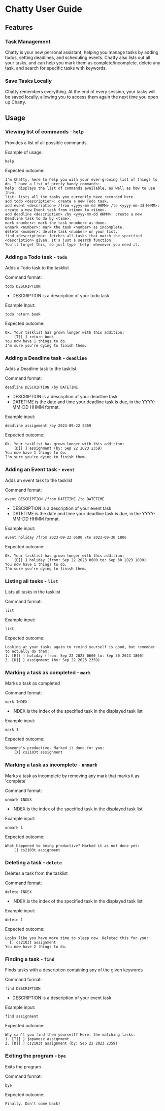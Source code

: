 # Chatty User Guide
## Features 

### Task Management

Chatty is your new personal assistant, helping you manage tasks by adding todos, setting deadlines, and scheduling events. Chatty also lists out all your tasks, and can help you mark them as complete/incomplete, delete any task, and search for specific tasks with keywords.

### Save Tasks Locally

Chatty remembers everything. At the end of every session, your tasks will be saved locally, allowing you to access them again the next time you open up Chatty.

## Usage

### Viewing list of commands - `help`

Provides a list of all possible commands.

Example of usage: 

`help`

Expected outcome:

```
I'm Chatty, here to help you with your ever-growing list of things to do. I have a list of pretty handy commands:
help: displays the list of commands available, as well as how to use them.
list: lists all the tasks you currently have recorded here.
add todo <description>: create a new Todo task.
add event <description> /from <yyyy-mm-dd HHMM> /to <yyyy-mm-dd HHMM>: create a new Event task from <time> to <time>.
add deadline <description> /by <yyyy-mm-dd HHMM>: create a new Deadline task to do by <time>.
mark <number>: mark the task <number> as done.
unmark <number>: mark the task <number> as incomplete.
delete <number>: delete task <number> on your list.
find <description>: fetches all tasks that match the specified <description> given. It's just a search function.
You'll forget this, so just type 'help' whenever you need it.
```

### Adding a Todo task - `todo`

Adds a Todo task to the tasklist

Command format: 

`todo DESCRIPTION`
- DESCRIPTION is a description of your todo task

Example Input:
```
todo return book
```

Expected outcome:

```
Ok. Your tasklist has grown longer with this addition:
	[T][ ] return book
You now have 1 things to do.
I'm sure you're dying to finish them.
```

### Adding a Deadline task - `deadline`

Adds a Deadline task to the tasklist

Command format: 

`deadline DESCRIPTION /by DATETIME`
- DESCRIPTION is a description of your deadline task
- DATETIME is the date and time your deadline task is due, in the YYYY-MM-DD HHMM format.

Example input:

```
deadline assignment /by 2023-09-22 2359
```

Expected outcome:

```
Ok. Your tasklist has grown longer with this addition:
	[D][ ] assignment (by: Sep 22 2023 2359)
You now have 1 things to do.
I'm sure you're dying to finish them.
```

### Adding an Event task - `event`

Adds an event task to the tasklist

Command format: 

`event DESCRIPTION /from DATETIME /to DATETIME`
- DESCRIPTION is a description of your event task
- DATETIME is the date and time your deadline task is due, in the YYYY-MM-DD HHMM format.

Example input:

```
event holiday /from 2023-09-22 0600 /to 2023-09-30 1800
```

Expected outcome:

```
Ok. Your tasklist has grown longer with this addition:
	[E][ ] holiday (from: Sep 22 2023 0600 to: Sep 30 2023 1800)
You now have 1 things to do.
I'm sure you're dying to finish them.
```

### Listing all tasks - `list`

Lists all tasks in the tasklist

Command format: 

`list`

Example input:

```
list
```

Expected outcome:

```
Looking at your tasks again to remind yourself is good, but remember to actually do them:
1. [E][ ] holiday (from: Sep 22 2023 0600 to: Sep 30 2023 1800)
2. [D][ ] assignment (by: Sep 22 2023 2359)
```

### Marking a task as completed - `mark`

Marks a task as completed

Command format: 

`mark INDEX`
- INDEX is the index of the specified task in the displayed task list

Example input:

```
mark 1
```

Expected outcome:

```
Someone's productive. Marked it done for you:
	[X] cs2103t assignment
```

### Marking a task as incomplete - `unmark`

Marks a task as incomplete by removing any mark that marks it as 'complete'

Command format: 

`unmark INDEX`
- INDEX is the index of the specified task in the displayed task list

Example input:

```
unmark 1
```

Expected outcome:

```
What happened to being productive? Marked it as not done yet:
	[] cs2103t assignment
```

### Deleting a task - `delete`

Deletes a task from the tasklist

Command format: 

`delete INDEX`
- INDEX is the index of the specified task in the displayed task list

Example input:

```
delete 1
```

Expected outcome:

```
Looks like you have more time to sleep now. Deleted this for you:
  [] cs2103t assignment
You now have 2 things to do.
```

### Finding a task - `find`

Finds tasks with a description containing any of the given keywords

Command format: 

`find DESCRIPTION`
- DESCRIPTION is a description of your event task

Example input:

```
find assignment
```

Expected outcome:

```
Why can't you find them yourself? Here, the matching tasks:
1. [T][ ] japanese assignment
2. [D][ ] cs2103t assignment (by: Sep 22 2023 2359)
```

### Exiting the program - `bye`

Exits the program

Command format: 

`bye`

Expected outcome:

```
Finally. Don't come back!
```

